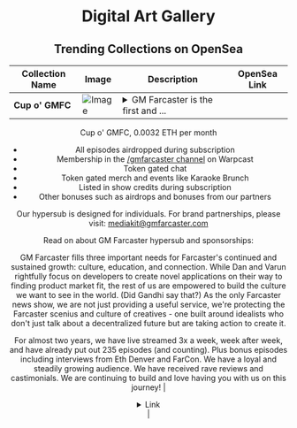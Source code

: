 <div align="center">

# Digital Art Gallery

## Trending Collections on OpenSea

| Collection Name                       | Image                                                                                     | Description                       | OpenSea Link                                                                                          |
|---------------------------------------|-------------------------------------------------------------------------------------------|-----------------------------------|--------------------------------------------------------------------------------------------------------|
| **Cup o' GMFC** | ![Image](https://i.seadn.io/s/raw/files/ae7187219bd7956e7b2ed3eaea6d853f.png?w=500&auto=format?w=200&auto=format) | <details><summary>GM Farcaster is the first and ...</summary>GM Farcaster is the first and only live stream news show and podcast covering the Farcaster ecosystem hosted and produced by @NounishProf and @Adrienne.

Cup o' GMFC, 0.0032 ETH per month

- All episodes airdropped during subscription
- Membership in the [/gmfarcaster channel](https://warpcast.com/~/channel/gmfarcaster) on Warpcast
- Token gated chat
- Token gated merch and events like Karaoke Brunch
- Listed in show credits during subscription
- Other bonuses such as airdrops and bonuses from our partners

Our hypersub is designed for individuals. For brand partnerships, please visit: [mediakit@gmfarcaster.com](mailto:mediakit@gmfarcaster.com)

Read on about GM Farcaster hypersub and sponsorships:

GM Farcaster fills three important needs for Farcaster's continued and sustained growth: culture, education, and connection. While Dan and Varun rightfully focus on developers to create novel applications on their way to finding product market fit, the rest of us are empowered to build the culture we want to see in the world. (Did Gandhi say that?) As the only Farcaster news show, we are not just providing a useful service, we're protecting the Farcaster scenius and culture of creatives - one built around idealists who don't just talk about a decentralized future but are taking action to create it.

For almost two years, we have live streamed 3x a week, week after week, and have already put out 235 episodes (and counting). Plus bonus episodes including interviews from Eth Denver and FarCon. We have a loyal and steadily growing audience. We have received rave reviews and castimonials. We are continuing to build and love having you with us on this journey!</details> | <details><summary>Link</summary>[Cup o' GMFC](https://opensea.io/collection/cup-o-gmfc)</details> |

</div>